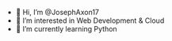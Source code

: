 - 👋 Hi, I’m @JosephAxon17
- 👀 I’m interested in Web Development & Cloud
- 🌱 I’m currently learning Python


<!---
JosephAxon17/JosephAxon17 is a ✨ special ✨ repository because its `README.md` (this file) appears on your GitHub profile.
You can click the Preview link to take a look at your changes.
--->
